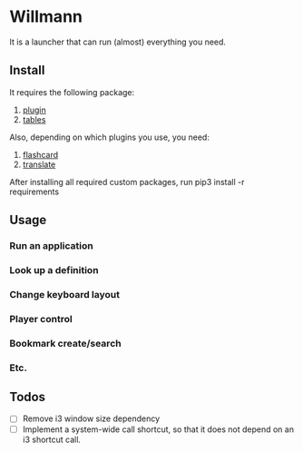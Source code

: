 # Willmann

It is a launcher that can run (almost) everything you need.

## Install

It requires the following package: 

1. [plugin](https://github.com/aotabekov91/plugin)
2. [tables](https://github.com/aotabekov91/tables)

Also, depending on which plugins you use, you need:

1. [flashcard]()
2. [translate]()

After installing all required custom packages, run pip3 install -r requirements

## Usage

### Run an application

### Look up a definition 

### Change keyboard layout

### Player control

### Bookmark create/search

### Etc.

## Todos

* [ ] Remove i3 window size dependency
* [ ] Implement a system-wide call shortcut, so that it does not depend on an i3 shortcut call.
